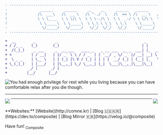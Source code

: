 ```diff
- ---------------------------------------------------------------------------------------------------------------------- -
-               ______     ______     __    __     ______   ______     ______     __     ______   ______                 -
!              /\  ___\   /\  __ \   /\ "-./  \   /\  == \ /\  __ \   /\  ___\   /\ \   /\__  _\ /\  ___\                !
!              \ \ \____  \ \ \/\ \  \ \ \-./\ \  \ \  _-/ \ \ \/\ \  \ \___  \  \ \ \  \/_/\ \/ \ \  __\                !
!               \ \_____\  \ \_____\  \ \_\ \ \_\  \ \_\    \ \_____\  \/\_____\  \ \_\    \ \_\  \ \_____\              !
-                \/_____/   \/_____/   \/_/  \/_/   \/_/     \/_____/   \/_____/   \/_/     \/_/   \/_____/              -
- ---------------------------------------------------------------------------------------------------------------------- -
```
```diff
+  __        _         _                                        _                                      _ _            __ +
+ / /_ _    (_)       (_)                                      | |                                    | | |        _ _\ \+
+  /(_|_)    _ ___     _  __ ___   ____ _   _ __ ___  __ _  ___| |_  __   ___   _  ___   _____   _____| | |_ ___  (_|_)\ +
+ <         | / __|   | |/ _` \ \ / / _` | | '__/ _ \/ _` |/ __| __| \ \ / / | | |/ _ \ / __\ \ / / _ \ | __/ _ \       >+
+  \ _ _    | \__ \   | | (_| |\ V / (_| | | | |  __/ (_| | (__| |_   \ V /| |_| |  __/ \__ \\ V /  __/ | ||  __/  _ _ / +
+ \_(_|_)   | |___/   | |\__,_| \_/ \__,_| |_|  \___|\__,_|\___|\__|   \_/  \__,_|\___| |___/ \_/ \___|_|\__\___| (_|_)_/+
+          _/ |      _/ |                                                                                                +
+         |__/      |__/                                                                                                 +
```

![You had enough privilege for rest while you living because you can have comfortable relax after you die though.](https://res.cloudinary.com/practicaldev/image/fetch/s--sy8ZkrUV--/c_imagga_scale,f_auto,fl_progressive,h_420,q_auto,w_1000/https://dev-to-uploads.s3.amazonaws.com/uploads/articles/av606rjwkei2acvjjzhj.png)

---

<a href="https://github.com/anuraghazra/github-readme-stats">
  <img align="left" src="https://github-readme-stats.vercel.app/api?username=composite&count_private=true&show_icons=true&theme=github_dark" />
</a>
<a href="https://github.com/anuraghazra/github-readme-stats">
  <img align="right" src="https://github-readme-stats.vercel.app/api/top-langs/?username=composite&count_private=true&show_icons=true&theme=github_dark" />
</a>

---

<br>
**Websites:**
[Website](http://comne.kr)
|
[Blog 🇺🇸🇰🇷](https://dev.to/composite)
|
[Blog Mirror 🇰🇷](https://velog.io/@composite)

Have fun!
<sub>Composite</sub>
